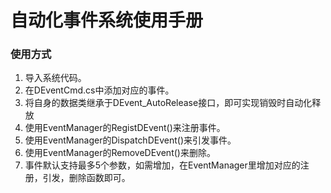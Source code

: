 # 自动化事件系统使用手册

### 使用方式
1. 导入系统代码。
2. 在DEventCmd.cs中添加对应的事件。
3. 将自身的数据类继承于DEvent_AutoRelease接口，即可实现销毁时自动化释放
3. 使用EventManager的RegistDEvent()来注册事件。
4. 使用EventManager的DispatchDEvent()来引发事件。
5. 使用EventManager的RemoveDEvent()来删除。
6. 事件默认支持最多5个参数，如需增加，在EventManager里增加对应的注册，引发，删除函数即可。
